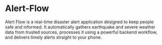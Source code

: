 # Alert-Flow
Alert Flow is a real-time disaster alert application designed to keep people safe and informed. It automatically gathers earthquake and severe weather data from trusted sources, processes it using a powerful backend workflow, and delivers timely alerts straight to your phone.
